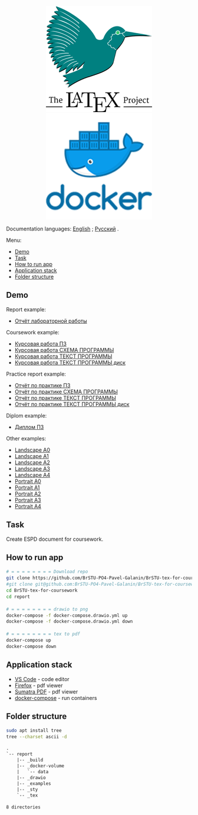 <p align="center">
  <img src="https://raw.githubusercontent.com/github/explore/80688e429a7d4ef2fca1e82350fe8e3517d3494d/topics/latex/latex.png" alt="" />
  <img src="https://raw.githubusercontent.com/github/explore/80688e429a7d4ef2fca1e82350fe8e3517d3494d/topics/docker/docker.png" alt="" /> 
</p>

Documentation languages:
[English](README.md)
;
[Русский](README-ru.md)
.

Menu:

- [Demo](#demo)
- [Task](#task)
- [How to run app](#how-to-run-app)
- [Application stack](#application-stack)
- [Folder structure](#folder-structure)

## Demo

Report example:

- [Отчёт лабораторной работы][report]

Coursework example:

- [Курсовая работа ПЗ][coursework_pz]
- [Курсовая работа СХЕМА ПРОГРАММЫ][coursework_diagram]
- [Курсовая работа ТЕКСТ ПРОГРАММЫ][coursework_text]
- [Курсовая работа ТЕКСТ ПРОГРАММЫ диск][coursework_disk]

Practice report example:

- [Отчёт по практике ПЗ][practice_pz]
- [Отчёт по практике СХЕМА ПРОГРАММЫ][practice_diagram]
- [Отчёт по практике ТЕКСТ ПРОГРАММЫ][practice_text]
- [Отчёт по практике ТЕКСТ ПРОГРАММЫ диск][practice_disk]

Diplom example:

- [Диплом ПЗ][diplom_pz]

Other examples:

- [Landscape А0][landscape_a0]
- [Landscape А1][landscape_a1]
- [Landscape А2][landscape_a2]
- [Landscape А3][landscape_a3]
- [Landscape А4][landscape_a4]
- [Portrait А0][portrait_a0]
- [Portrait А1][portrait_a1]
- [Portrait А2][portrait_a2]
- [Portrait А3][portrait_a3]
- [Portrait А4][portrait_a4]

[coursework_pz]: https://github.com/BrSTU-PO4-Pavel-Galanin/BrSTU-tex-for-coursework/blob/pdf/main@1_Coursework_PO-4_Galanin_PZ.pdf
[coursework_diagram]: https://github.com/BrSTU-PO4-Pavel-Galanin/BrSTU-tex-for-coursework/blob/pdf/main@1_Coursework_PO-4_Galanin_Pril_A_program_block_diagram.pdf
[coursework_text]: https://github.com/BrSTU-PO4-Pavel-Galanin/BrSTU-tex-for-coursework/blob/pdf/main@1_Coursework_PO-4_Galanin_Pril_B_program_text.pdf
[coursework_disk]: https://github.com/BrSTU-PO4-Pavel-Galanin/BrSTU-tex-for-coursework/blob/pdf/main@1_Coursework_PO-4_Galanin_Pril_B_program_text_on_disk.pdf
[report]: https://github.com/BrSTU-PO4-Pavel-Galanin/BrSTU-tex-for-coursework/blob/pdf/main@1_semestr_Report_PO-4_Galanin.pdf
[practice_pz]: https://github.com/BrSTU-PO4-Pavel-Galanin/BrSTU-tex-for-coursework/blob/pdf/main@6_semestr_Practice_PO-4_Galanin_PZ.pdf
[practice_diagram]: https://github.com/BrSTU-PO4-Pavel-Galanin/BrSTU-tex-for-coursework/blob/pdf/main@6_semestr_Practice_PO-4_Galanin_Pril_A_program_block_diagram.pdf
[practice_text]: https://github.com/BrSTU-PO4-Pavel-Galanin/BrSTU-tex-for-coursework/blob/pdf/main@6_semestr_Practice_PO-4_Galanin_Pril_B_program_text.pdf
[practice_disk]: https://github.com/BrSTU-PO4-Pavel-Galanin/BrSTU-tex-for-coursework/blob/pdf/main@6_semestr_Practice_PO-4_Galanin_Pril_B_program_text_on_disk.pdf
[diplom_pz]: https://github.com/BrSTU-PO4-Pavel-Galanin/BrSTU-tex-for-coursework/blob/pdf/main@Diplom_PO-4_Galanin_PZ.pdf
[landscape_a0]: https://github.com/BrSTU-PO4-Pavel-Galanin/BrSTU-tex-for-coursework/blob/pdf/main@other@landscape-A0.pdf
[landscape_a1]: https://github.com/BrSTU-PO4-Pavel-Galanin/BrSTU-tex-for-coursework/blob/pdf/main@other@landscape-A1.pdf
[landscape_a2]: https://github.com/BrSTU-PO4-Pavel-Galanin/BrSTU-tex-for-coursework/blob/pdf/main@other@landscape-A2.pdf
[landscape_a3]: https://github.com/BrSTU-PO4-Pavel-Galanin/BrSTU-tex-for-coursework/blob/pdf/main@other@landscape-A3.pdf
[landscape_a4]: https://github.com/BrSTU-PO4-Pavel-Galanin/BrSTU-tex-for-coursework/blob/pdf/main@other@landscape-A4.pdf
[portrait_a0]: https://github.com/BrSTU-PO4-Pavel-Galanin/BrSTU-tex-for-coursework/blob/pdf/main@other@portrait-A0.pdf
[portrait_a1]: https://github.com/BrSTU-PO4-Pavel-Galanin/BrSTU-tex-for-coursework/blob/pdf/main@other@portrait-A1.pdf
[portrait_a2]: https://github.com/BrSTU-PO4-Pavel-Galanin/BrSTU-tex-for-coursework/blob/pdf/main@other@portrait-A2.pdf
[portrait_a3]: https://github.com/BrSTU-PO4-Pavel-Galanin/BrSTU-tex-for-coursework/blob/pdf/main@other@portrait-A3.pdf
[portrait_a4]: https://github.com/BrSTU-PO4-Pavel-Galanin/BrSTU-tex-for-coursework/blob/pdf/main@other@portrait-A4.pdf

## Task

Create ESPD document for coursework.

## How to run app

```bash
# = = = = = = = = Download repo
git clone https://github.com/BrSTU-PO4-Pavel-Galanin/BrSTU-tex-for-coursework.git
#git clone git@github.com:BrSTU-PO4-Pavel-Galanin/BrSTU-tex-for-coursework.git
cd BrSTU-tex-for-coursework
cd report

# = = = = = = = = drawio to png
docker-compose -f docker-compose.drawio.yml up
docker-compose -f docker-compose.drawio.yml down

# = = = = = = = = tex to pdf
docker-compose up
docker-compose down
```

## Application stack

- [VS Code](https://code.visualstudio.com/#alt-downloads) - code editor
- [Firefox](https://www.mozilla.org/en-US/firefox/enterprise/) - pdf viewer
- [Sumatra PDF](https://www.sumatrapdfreader.org/free-pdf-reader) - pdf viewer
- [docker-compose](https://www.docker.com/) - run containers

## Folder structure

```bash
sudo apt install tree
tree --charset ascii -d
```

```
.
`-- report
    |-- _build
    |-- _docker-volume
    |   `-- data
    |-- _drawio
    |-- _examples
    |-- _sty
    `-- _tex

8 directories
```
